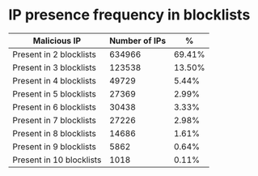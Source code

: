 # IP presence frequency in blocklists
| Malicious IP | Number of IPs | % |
|----|----|----|
| Present in 2 blocklists | 634966 | 69.41% |
| Present in 3 blocklists | 123538 | 13.50% |
| Present in 4 blocklists | 49729 | 5.44% |
| Present in 5 blocklists | 27369 | 2.99% |
| Present in 6 blocklists | 30438 | 3.33% |
| Present in 7 blocklists | 27226 | 2.98% |
| Present in 8 blocklists | 14686 | 1.61% |
| Present in 9 blocklists | 5862 | 0.64% |
| Present in 10 blocklists | 1018 | 0.11% |
